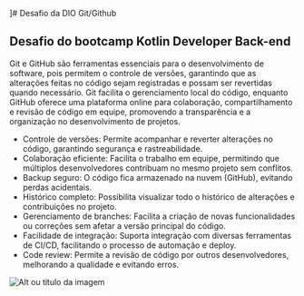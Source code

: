 ]# Desafio da DIO Git/Github
## Desafio do bootcamp **Kotlin Developer Back-end**



Git e GitHub são ferramentas essenciais para o desenvolvimento de software, pois permitem o controle de versões, garantindo que as alterações feitas no código sejam registradas e possam ser revertidas quando necessário. Git facilita o gerenciamento local do código, enquanto GitHub oferece uma plataforma online para colaboração, compartilhamento e revisão de código em equipe, promovendo a transparência e a organização no desenvolvimento de projetos.




- Controle de versões: Permite acompanhar e reverter alterações no código, garantindo segurança e rastreabilidade.
- Colaboração eficiente: Facilita o trabalho em equipe, permitindo que múltiplos desenvolvedores contribuam no mesmo projeto sem conflitos.
- Backup seguro: O código fica armazenado na nuvem (GitHub), evitando perdas acidentais.
- Histórico completo: Possibilita visualizar todo o histórico de alterações e contribuições no projeto.
- Gerenciamento de branches: Facilita a criação de novas funcionalidades ou correções sem afetar a versão principal do código.
- Facilidade de integração: Suporta integração com diversas ferramentas de CI/CD, facilitando o processo de automação e deploy.
- Code review: Permite a revisão de código por outros desenvolvedores, melhorando a qualidade e evitando erros.

![Alt ou título da imagem](https://blog.jetbrains.com/wp-content/uploads/2023/04/DSGN-16174-Blog-post-banner-and-promo-materials-for-post-about-Kotlin-mascot_3.png)
